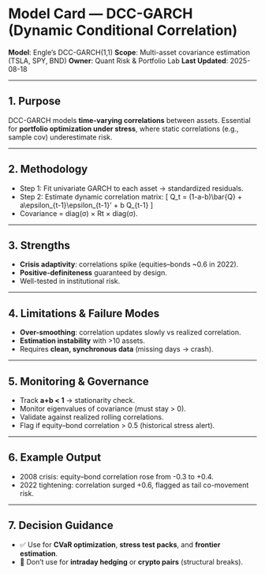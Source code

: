 # Model Card — DCC-GARCH (Dynamic Conditional Correlation)

**Model**: Engle’s DCC-GARCH(1,1)
**Scope**: Multi-asset covariance estimation (TSLA, SPY, BND)
**Owner**: Quant Risk & Portfolio Lab
**Last Updated**: 2025-08-18

---

## 1. Purpose
DCC-GARCH models **time-varying correlations** between assets.
Essential for **portfolio optimization under stress**, where static correlations (e.g., sample cov) underestimate risk.

---

## 2. Methodology
- Step 1: Fit univariate GARCH to each asset → standardized residuals.
- Step 2: Estimate dynamic correlation matrix:
  \[
  Q_t = (1-a-b)\bar{Q} + a\epsilon_{t-1}\epsilon_{t-1}' + b Q_{t-1}
  \]
- Covariance = diag(σ) × Rt × diag(σ).

---

## 3. Strengths
- **Crisis adaptivity**: correlations spike (equities–bonds ~0.6 in 2022).
- **Positive-definiteness** guaranteed by design.
- Well-tested in institutional risk.

---

## 4. Limitations & Failure Modes
- **Over-smoothing**: correlation updates slowly vs realized correlation.
- **Estimation instability** with >10 assets.
- Requires **clean, synchronous data** (missing days → crash).

---

## 5. Monitoring & Governance
- Track **a+b < 1** → stationarity check.
- Monitor eigenvalues of covariance (must stay > 0).
- Validate against realized rolling correlations.
- Flag if equity–bond correlation > 0.5 (historical stress alert).

---

## 6. Example Output
- 2008 crisis: equity–bond correlation rose from -0.3 to +0.4.
- 2022 tightening: correlation surged +0.6, flagged as tail co-movement risk.

---

## 7. Decision Guidance
- ✅ Use for **CVaR optimization**, **stress test packs**, and **frontier estimation**.
- 🚫 Don’t use for **intraday hedging** or **crypto pairs** (structural breaks).
